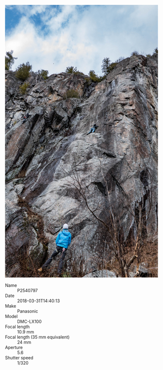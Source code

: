 [![P2540797](/photos/hd/P2540797.jpg)](/photos/full/P2540797.jpg?raw=true)

<dl>
  <dt>Name</dt>
  <dd>P2540797</dd>
  <dt>Date</dt>
  <dd>2018-03-31T14:40:13</dd>
  <dt>Make</dt>
  <dd>Panasonic</dd>
  <dt>Model</dt>
  <dd>DMC-LX100</dd>
  <dt>Focal length</dt>
  <dd>10.9 mm</dd>
  <dt>Focal length (35 mm equivalent)</dt>
  <dd>24 mm</dd>
  <dt>Aperture</dt>
  <dd>5.6</dd>
  <dt>Shutter speed</dt>
  <dd>1/320</dd>
</dl>
